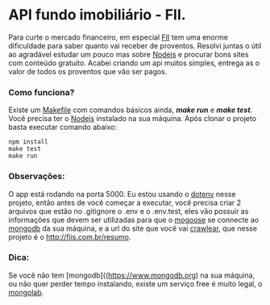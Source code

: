 # API fundo imobiliário - FII.
Para curte o mercado financeiro, em especial [FII](http://www.bmfbovespa.com.br/Fundos-Listados/FundosListados.aspx?tipoFundo=imobiliario&idioma=pt-br) tem uma enorme dificuldade para saber quanto vai receber de proventos. Resolvi juntas o útil ao agradável estudar um pouco mas sobre [Nodejs](https://nodejs.org) e procurar bons sites com conteúdo gratuíto. Acabei criando um api muitos simples, entrega as o valor de todos os proventos que vão ser pagos.

### Como funciona?
Existe um [Makefile](https://en.wikipedia.org/wiki/Makefile) com comandos básicos ainda, **_make run_** e **_make test_**. Você precisa ter o [Nodejs](https://nodejs.org) instalado na sua máquina. Após clonar o projeto basta executar comando abaixo:
```shell
npm install
make test
make run
```
### Observações:
O app está rodando na porta 5000. Eu estou usando o [dotenv](https://www.npmjs.com/package/dotenv) nesse projeto, então antes de você começar a executar, você precisa criar 2 arquivos que estão no .gitignore o .env e o .env.test, eles vão possuir as informações que devem ser utilizadas para que o [mogoose](http://mongoosejs.com) se connecte ao [mongodb](https://www.mongodb.org) da sua máquina, e a url do site que você vai [crawlear](https://pt.wikipedia.org/wiki/Web_crawler), que nesse projeto é o http://fiis.com.br/resumo.

### Dica:
Se você não tem [mongodb]((https://www.mongodb.org) na sua máquina, ou não quer perder tempo instalando, existe um serviço free é muito legal, o [mongolab](https://mongolab.com).

